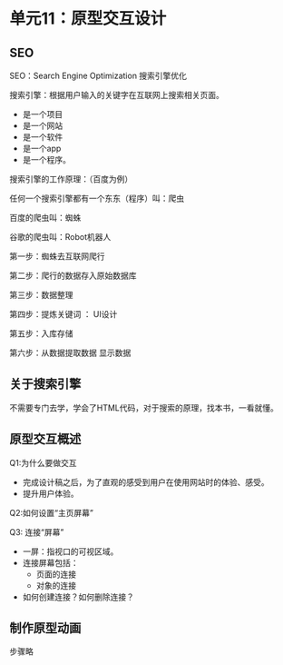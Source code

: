 # 单元11：原型交互设计

## SEO

SEO：Search Engine Optimization  搜索引擎优化

搜索引擎：根据用户输入的关键字在互联网上搜索相关页面。

- 是一个项目
- 是一个网站
- 是一个软件
- 是一个app
- 是一个程序。

搜索引擎的工作原理：（百度为例）

任何一个搜索引擎都有一个东东（程序）叫：爬虫

百度的爬虫叫：蜘蛛

谷歌的爬虫叫：Robot机器人

第一步：蜘蛛去互联网爬行

第二步：爬行的数据存入原始数据库

第三步：数据整理

第四步：提炼关键词 ： UI设计

第五步：入库存储

第六步：从数据提取数据 显示数据

## 关于搜索引擎

不需要专门去学，学会了HTML代码，对于搜索的原理，找本书，一看就懂。

## 原型交互概述

Q1:为什么要做交互

- 完成设计稿之后，为了直观的感受到用户在使用网站时的体验、感受。
- 提升用户体验。

Q2:如何设置“主页屏幕”

Q3: 连接“屏幕”

- 一屏：指视口的可视区域。
- 连接屏幕包括：
  - 页面的连接
  - 对象的连接
- 如何创建连接？如何删除连接？

## 制作原型动画

步骤略





